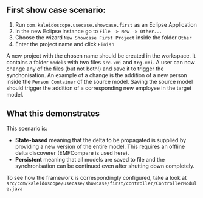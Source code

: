 ## First show case scenario:

1. Run `com.kaleidoscope.usecase.showcase.first` as an Eclipse Application
2. In the new Eclipse instance go to `File -> New -> Other...`
3. Choose the wizard `New Showcase First Project` inside the folder `Other`
4. Enter the project name and click `Finish`

A new project with the chosen name should be created in the workspace. 
It contains a folder `models` with two files `src.xmi` and `trg.xmi`. 
A user can now change any of the files (but not both!) and save it to trigger the synchonisation.
An example of a change is the addition of a new person inside the `Person Container` of the source model.
Saving the source model should trigger the addition of a corresponding new employee in the target model.

## What this demonstrates

This scenario is:
- __State-based__ meaning that the delta to be propagated is supplied by providing a new version of the entire model. This requires an offline delta discoverer (EMFCompare is used here).
- __Persistent__ meaning that all models are saved to file and the synchronisation can be continued even after shutting down completely.

To see how the framework is correspondingly configured, take a look at `src/com/kaleidoscope/usecase/showcase/first/controller/ControllerModule.java`